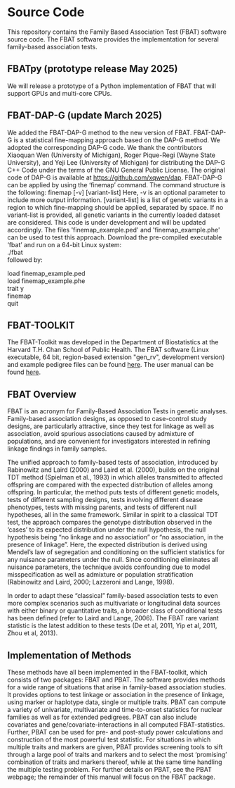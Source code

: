# Source Code
This repository contains the Family Based Association Test (FBAT) software source code. The FBAT software provides the implementation for several family-based association tests. 

## FBATpy (prototype release May 2025)
We will release a prototype of a Python implementation of FBAT that will support GPUs and multi-core CPUs.  

## FBAT-DAP-G (update March 2025)
We added the FBAT-DAP-G method to the new version of FBAT. FBAT-DAP-G is a statistical fine-mapping approach based on the DAP-G method. We adopted the corresponding DAP-G code. We thank the contributors Xiaoquan Wen (University of Michigan), Roger Pique-Regi (Wayne State University), and Yeji Lee (University of Michigan) for distributing the DAP-G C++ Code under the terms of the GNU General Public License. The original code of DAP-G is available at https://github.com/xqwen/dap.
FBAT-DAP-G can be applied by using the ‘finemap’ command. The command structure is the following:
finemap [-v] [variant-list]
Here, -v is an optional parameter to include more output information. [variant-list] is a list of genetic variants in a region to which fine-mapping should be applied, separated by space. If no variant-list is provided, all genetic variants in the currently loaded dataset are considered. This code is under development and will be updated accordingly. 
The files 'finemap_example.ped' and 'finemap_example.phe' can be used to test this approach. Download the pre-compiled executable ‘fbat’ and run on a 64-bit Linux system:  
./fbat  
followed by:

load finemap_example.ped  
load finemap_example.phe  
trait y  
finemap  
quit  
 


## FBAT-TOOLKIT
The FBAT-Toolkit was developed in the Department of Biostatistics at the Harvard T.H. Chan School of Public Health. The FBAT software (Linux executable, 64 bit, region-based extension "gen_rv", development version) and example pedigree files can be found [here](https://sites.google.com/view/fbatwebpage). The user manual can be found [here](https://drive.google.com/file/d/1QYada0wegEbspwFPRlyv7g9hKNv7krmA/view).

## FBAT Overview
FBAT is an acronym for Family-Based Association Tests in genetic analyses. Family-based association designs, as opposed to case-control study designs, are particularly attractive, since they test for linkage as well as association, avoid spurious associations caused by admixture of populations, and are convenient for investigators interested in refining linkage findings in family samples.

The unified approach to family-based tests of association, introduced by Rabinowitz and Laird (2000) and Laird et al. (2000), builds on the original TDT method (Spielman et al., 1993) in which alleles transmitted to affected offspring are compared with the expected distribution of alleles among offspring. In particular, the method puts tests of different genetic models, tests of different sampling designs, tests involving different disease phenotypes, tests with missing parents, and tests of different null hypotheses, all in the same framework. Similar in spirit to a classical TDT test, the approach compares the genotype distribution observed in the ‘cases’ to its expected distribution under the null hypothesis, the null hypothesis being “no linkage and no association” or “no association, in the presence of linkage”. Here, the expected distribution is derived using Mendel’s law of segregation and conditioning on the sufficient statistics for any nuisance parameters under the null. Since conditioning eliminates all nuisance parameters, the technique avoids confounding due to model misspecification as well as admixture or population stratification (Rabinowitz and Laird, 2000; Lazzeroni and Lange, 1998).

In order to adapt these “classical” family-based association tests to even more complex scenarios such as multivariate or longitudinal data sources with either binary or quantitative traits, a broader class of conditional tests has been defined (refer to Laird and Lange, 2006). The FBAT rare variant statistic is the latest addition to these tests (De et al, 2011, Yip et al, 2011, Zhou et al, 2013).

## Implementation of Methods
These methods have all been implemented in the FBAT-toolkit, which consists of two packages: FBAT and PBAT. The software provides methods for a wide range of situations that arise in family-based association studies. It provides options to test linkage or association in the presence of linkage, using marker or haplotype data, single or multiple traits. PBAT can compute a variety of univariate, multivariate and time-to-onset statistics for nuclear families as well as for extended pedigrees. PBAT can also include covariates and gene/covariate-interactions in all computed FBAT-statistics. Further, PBAT can be used for pre- and post-study power calculations and construction of the most powerful test statistic. For situations in which multiple traits and markers are given, PBAT provides screening tools to sift through a large pool of traits and markers and to select the most ‘promising’ combination of traits and markers thereof, while at the same time handling the multiple testing problem. For further details on PBAT, see the PBAT webpage; the remainder of this manual will focus on the FBAT package.
